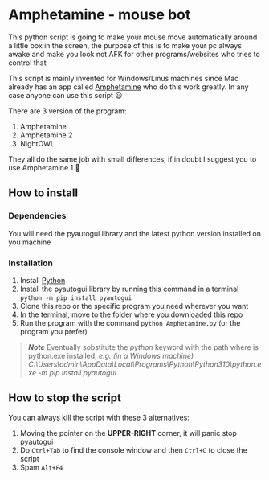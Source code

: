 # Amphetamine - mouse bot

This python script is going to make your mouse move automatically around a little box in the screen, the purpose of this is to make your pc always awake and make you look not AFK for other programs/websites who tries to control that

This script is mainly invented for Windows/Linus machines since Mac already has an app called [Amphetamine](https://apps.apple.com/gb/app/amphetamine) who do this work greatly. In any case anyone can use this script :smiley:

There are 3 version of the program:
1. Amphetamine
2. Amphetamine 2
3. NightOWL

They all do the same job with small differences, if in doubt I suggest you to use Amphetamine 1 :rocket:

## How to install

### Dependencies

You will need the pyautogui library and the latest python version installed on you machine

### Installation

1. Install [Python](https://www.python.org/downloads/)
2. Install the pyautogui library by running this command in a terminal 
    ```python -m pip install pyautogui```     
3. Clone this repo or the specific program you need wherever you want
4. In the terminal, move to the folder where you downloaded this repo
5. Run the program with the command
    ```python Amphetamine.py``` (or the program you prefer)

> ***Note***
   > Eventually sobstitute the _python_ keyword with the path where is python.exe installed, 
   > _e.g. (in a Windows machine) C:\Users\admin\AppData\Local\Programs\Python\Python310\python.exe -m pip install pyautogui_

## How to stop the script

You can always kill the script with these 3 alternatives:

  1. Moving the pointer on the **UPPER-RIGHT** corner, it will panic stop pyautogui
  2. Do ```Ctrl+Tab``` to find the console window and then ```Ctrl+C``` to close the script
  3. Spam ```Alt+F4```
